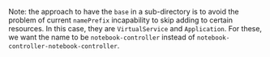 Note: the approach to have the `base` in a sub-directory is to avoid the problem of current `namePrefix` incapability to skip adding to certain resources. In this case, they are `VirtualService` and `Application`. For these, we want the name to be `notebook-controller` instead of `notebook-controller-notebook-controller`.
